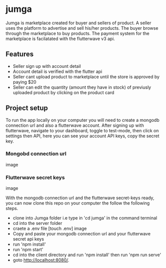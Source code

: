 # jumga
Jumga is marketplace created for buyer and sellers of product. A seller uses the platform to advertise and sell his/her products. The buyer browse through the marketplace to buy products. The payment system for the marketplace is facilatated with the flutterwave v3 api.

## Features
* Seller sign up with account detail
* Account detail is verified with the flutter api
* Seller cant upload product to marketplace until the store is approved by paying $20
* Seller can edit the quantity (amount they have in stock) of previusly uploaded product by clicking on the product card

## Project setup
To run the app locally on your computer you will need to create a mongodb connection url and also a flutterwave account. After signing up with flutterwave, navigate to your dashboard, toggle to test-mode, then click on settings then API, here you can see your account API keys, copy the secret key.

### Mongobd connection url
image
### Flutterwave secret keys
image


With the mongodb connection url and the flutterwave secret-keys ready, you can now clone this repo on your computer the follow the following steps.

* clone into Jumga folder i.e type in 'cd jumga' in the command terminal
* cd into the server folder
* craete a .env file [touch .env]
image
* Copy and paste your mongodb connection url and your flutterwave secret api keys
* run 'npm install' 
* run 'npm start'
* cd into the client directory and run 'npm install' then run 'npm run serve'
* goto [http://localhost:8080/](http://localhost:8080/).


